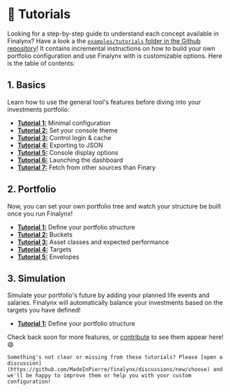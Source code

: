 # 📖 Tutorials

Looking for a step-by-step guide to understand each concept available in Finalynx? Have a look a the [`examples/tutorials` folder in the Github repository](https://github.com/MadeInPierre/finalynx/blob/main/examples/tutorials)! It contains incremental instructions on how to build your own portfolio configuration and use Finalynx with is customizable options. Here is the table of contents:

## 1. Basics
Learn how to use the general tool's features before diving into your investments portfolio:
- [**Tutorial 1:**](https://github.com/MadeInPierre/finalynx/blob/main/examples/tutorials/1_basics/1_minimal.py) Minimal configuration
- [**Tutorial 2:**](https://github.com/MadeInPierre/finalynx/blob/main/examples/tutorials/1_basics/2_theme.py) Set your console theme
- [**Tutorial 3:**](https://github.com/MadeInPierre/finalynx/blob/main/examples/tutorials/1_basics/3_login.py) Control login & cache
- [**Tutorial 4:**](https://github.com/MadeInPierre/finalynx/blob/main/examples/tutorials/1_basics/4_export.py) Exporting to JSON
- [**Tutorial 5:**](https://github.com/MadeInPierre/finalynx/blob/main/examples/tutorials/1_basics/5_display_options.py) Console display options
- [**Tutorial 6:**](https://github.com/MadeInPierre/finalynx/blob/main/examples/tutorials/1_basics/6_dashboard.py) Launching the dashboard
- [**Tutorial 7:**](https://github.com/MadeInPierre/finalynx/blob/main/examples/tutorials/1_basics/7_sources.py) Fetch from other sources than Finary

## 2. Portfolio
Now, you can set your own portfolio tree and watch your structure be built once you run Finalynx!
- [**Tutorial 1:**](https://github.com/MadeInPierre/finalynx/blob/main/examples/tutorials/2_portfolio/1_structure.py) Define your portfolio structure
- [**Tutorial 2:**](https://github.com/MadeInPierre/finalynx/blob/main/examples/tutorials/2_portfolio/2_buckets.py) Buckets
- [**Tutorial 3:**](https://github.com/MadeInPierre/finalynx/blob/main/examples/tutorials/2_portfolio/3_attributes.py) Asset classes and expected performance
- [**Tutorial 4:**](https://github.com/MadeInPierre/finalynx/blob/main/examples/tutorials/2_portfolio/4_targets.py) Targets
- [**Tutorial 5:**](https://github.com/MadeInPierre/finalynx/blob/main/examples/tutorials/2_portfolio/5_envelopes.py) Envelopes

## 3. Simulation
Simulate your portfolio's future by adding your planned life events and salaries. Finalynx will automatically
balance your investments based on the targets you have defined!
- [**Tutorial 1:**](https://github.com/MadeInPierre/finalynx/blob/main/examples/tutorials/2_portfolio/1_structure.py) Define your portfolio structure

Check back soon for more features, or [contribute](https://finalynx.readthedocs.io/en/latest/project/contributing.html) to see them appear here! 😄

```{note}
Something's not clear or missing from these tutorials? Please [open a discussion](https://github.com/MadeInPierre/finalynx/discussions/new/choose) and we'll be happy to improve them or help you with your custom configuration!
```
